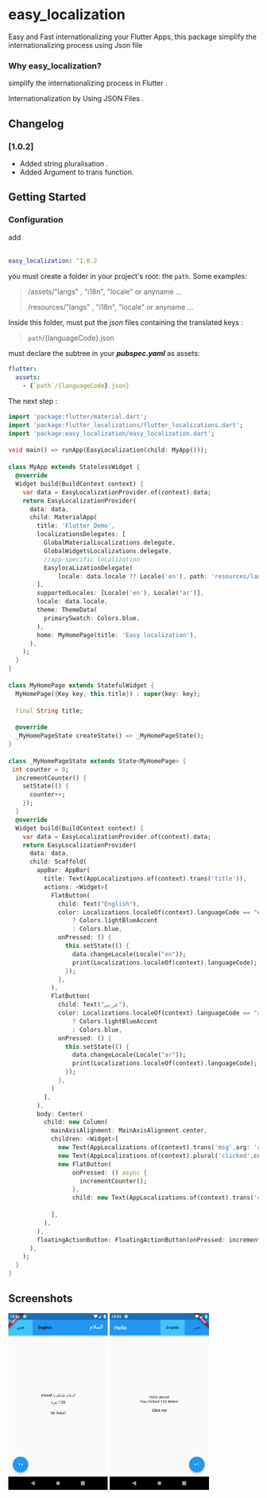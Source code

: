 # easy_localization

Easy and Fast internationalizing your Flutter Apps,
this package simplify the internationalizing process using Json file 


### Why easy_localization?

simplify the internationalizing process in Flutter .

Internationalization by Using JSON Files .

## Changelog
### [1.0.2] 
  - Added string pluralisation .
  - Added Argument to trans function.

## Getting Started

### Configuration

add 

```yaml

easy_localization: ^1.0.2

```

you must create a folder in your project's root: the `path`. Some examples:

> /assets/"langs" , "i18n", "locale" or anyname ...
>
> /resources/"langs" , "i18n", "locale" or anyname ...

Inside this folder, must put the _json_ files containing the translated keys :

> `path`/{languageCode}.json

must declare the subtree in your **_pubspec.yaml_** as assets:

```yaml
flutter:
  assets:
    - {`path`/{languageCode}.json}
```

The next step :

```dart
import 'package:flutter/material.dart';
import 'package:flutter_localizations/flutter_localizations.dart';
import 'package:easy_localization/easy_localization.dart';

void main() => runApp(EasyLocalization(child: MyApp()));

class MyApp extends StatelessWidget {
  @override
  Widget build(BuildContext context) {
    var data = EasyLocalizationProvider.of(context).data;
    return EasyLocalizationProvider(
      data: data,
      child: MaterialApp(
        title: 'Flutter Demo',
        localizationsDelegates: [
          GlobalMaterialLocalizations.delegate,
          GlobalWidgetsLocalizations.delegate,
          //app-specific localization
          EasylocaLizationDelegate(
              locale: data.locale ?? Locale('en'), path: 'resources/langs'),
        ],
        supportedLocales: [Locale('en'), Locale('ar')],
        locale: data.locale,
        theme: ThemeData(
          primarySwatch: Colors.blue,
        ),
        home: MyHomePage(title: 'Easy localization'),
      ),
    );
  }
}

class MyHomePage extends StatefulWidget {
  MyHomePage({Key key, this.title}) : super(key: key);

  final String title;

  @override
  _MyHomePageState createState() => _MyHomePageState();
}

class _MyHomePageState extends State<MyHomePage> {
 int counter = 0;
  incrementCounter() {
    setState(() {
      counter++;
    });
  }
  @override
  Widget build(BuildContext context) {
    var data = EasyLocalizationProvider.of(context).data;
    return EasyLocalizationProvider(
      data: data,
      child: Scaffold(
        appBar: AppBar(
          title: Text(AppLocalizations.of(context).trans('title')),
          actions: <Widget>[
            FlatButton(
              child: Text("English"),
              color: Localizations.localeOf(context).languageCode == "en"
                  ? Colors.lightBlueAccent
                  : Colors.blue,
              onPressed: () {
                this.setState(() {
                  data.changeLocale(Locale("en"));
                  print(Localizations.localeOf(context).languageCode);
                });
              },
            ),
            FlatButton(
              child: Text("عربى"),
              color: Localizations.localeOf(context).languageCode == "ar"
                  ? Colors.lightBlueAccent
                  : Colors.blue,
              onPressed: () {
                this.setState(() {
                  data.changeLocale(Locale("ar"));
                  print(Localizations.localeOf(context).languageCode);
                });
              },
            )
          ],
        ),
        body: Center(
          child: new Column(
            mainAxisAlignment: MainAxisAlignment.center,
            children: <Widget>[
              new Text(AppLocalizations.of(context).trans('msg',arg: 'aissat')),
              new Text(AppLocalizations.of(context).plural('clicked',counter)),
              new FlatButton(
                  onPressed: () async {
                    incrementCounter();
                  },
                  child: new Text(AppLocalizations.of(context).trans('clickMe')),)
            
            ],
          ),
        ),
        floatingActionButton: FloatingActionButton(onPressed: incrementCounter,child: Text('+1'),),
      ),
    );
  }
}
```

## Screenshots

<td style="text-align: center">
<img alt="Arbic RTL" src="screenshots/Screenshot_ar.png" width="200" />
</td>

<td style="text-align: center">
<img alt="English LTR" src="screenshots/Screenshot_en.png" width="200" />
</td>